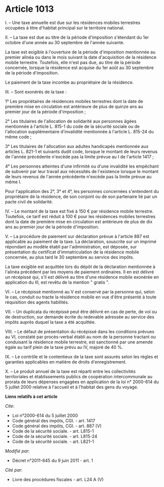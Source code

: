 # Article 1013

I. – Une taxe annuelle est due sur les résidences mobiles terrestres occupées à titre d'habitat principal sur le territoire
national. 

II. – La taxe est due au titre de la période d'imposition s'étendant du 1er octobre d'une année au 30 septembre de l'année
suivante. 

La taxe est exigible à l'ouverture de la période d'imposition mentionnée au premier alinéa ou dans le mois suivant la date
d'acquisition de la résidence mobile terrestre. Toutefois, elle n'est pas due, au titre de la période concernée, lorsque la
résidence est acquise du 1er août au 30 septembre de la période d'imposition. 

Le paiement de la taxe incombe au propriétaire de la résidence. 

III. – Sont exonérés de la taxe : 

1° Les propriétaires de résidences mobiles terrestres dont la date de première mise en circulation est antérieure de plus de
quinze ans au premier jour de la période d'imposition ; 

2° Les titulaires de l'allocation de solidarité aux personnes âgées mentionnée à l'article L. 815-1 du code de la sécurité
sociale ou de l'allocation supplémentaire d'invalidité mentionnée à l'article L. 815-24 du même code ; 

3° Les titulaires de l'allocation aux adultes handicapés mentionnée aux articles L. 821-1 et suivants dudit code, lorsque le
montant de leurs revenus de l'année précédente n'excède pas la limite prévue au I de l'article 1417 ; 

4° Les personnes atteintes d'une infirmité ou d'une invalidité les empêchant de subvenir par leur travail aux nécessités de
l'existence lorsque le montant de leurs revenus de l'année précédente n'excède pas la limite prévue au même I. 

Pour l'application des 2°, 3° et 4°, les personnes concernées s'entendent du propriétaire de la résidence, de son conjoint ou
de son partenaire lié par un pacte civil de solidarité. 

IV. – Le montant de la taxe est fixé à 150 € par résidence mobile terrestre. Toutefois, ce tarif est réduit à 100 € pour les
résidences mobiles terrestres dont la date de première mise en circulation est antérieure de plus de dix ans au premier jour
de la période d'imposition. 

V. – La procédure de paiement sur déclaration prévue à l'article 887 est applicable au paiement de la taxe. La déclaration,
souscrite sur un imprimé répondant au modèle établi par l'administration, est déposée, sur présentation du certificat
d'immatriculation de la résidence mobile concernée, au plus tard le 30 septembre au service des impôts. 

La taxe exigible est acquittée lors du dépôt de la déclaration mentionnée à l'alinéa précédent par les moyens de paiement
ordinaires. Il en est délivré un récépissé qui, s'il est délivré au titre d'une résidence mobile exonérée en application du
III, est revêtu de la mention " gratis ". 

VI. – Le récépissé mentionné au V est conservé par la personne qui, selon le cas, conduit ou tracte la résidence mobile en
vue d'être présenté à toute réquisition des agents habilités. 

VII. – Un duplicata du récépissé peut être délivré en cas de perte, de vol ou de destruction, sur demande écrite du redevable
adressée au service des impôts auprès duquel la taxe a été acquittée. 

VIII. – Le défaut de présentation du récépissé dans les conditions prévues au VI, constaté par procès-verbal établi au nom de
la personne tractant ou conduisant la résidence mobile terrestre, est sanctionné par une amende égale au tarif plein de la
taxe prévu au IV, majoré de 40 %. 

IX. – Le contrôle et le contentieux de la taxe sont assurés selon les règles et garanties applicables en matière de droits
d'enregistrement. 

X. – Le produit annuel de la taxe est réparti entre les collectivités territoriales et établissements publics de coopération
intercommunale au prorata de leurs dépenses engagées en application de la loi n° 2000-614 du 5 juillet 2000 relative à
l'accueil et à l'habitat des gens du voyage.

**Liens relatifs à cet article**

_Cite_:

  - Loi n°2000-614 du 5 juillet 2000
  - Code général des impôts, CGI. - art. 1417
  - Code général des impôts, CGI. - art. 887 (V)
  - Code de la sécurité sociale. - art. L815-1
  - Code de la sécurité sociale. - art. L815-24
  - Code de la sécurité sociale. - art. L821-1

_Modifié par_:

  - Décret n°2011-645 du 9 juin 2011 - art. 1

_Cité par_:

  - Livre des procédures fiscales - art. L24 A (V)
